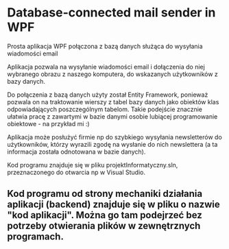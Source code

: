 # Database-connected mail sender in WPF
Prosta aplikacja WPF połączona z bazą danych służąca do wysyłania wiadomości email

Aplikacja pozwala na wysyłanie wiadomości email i dołączenia do niej wybranego obrazu z naszego komputera, do wskazanych użytkowników z bazy danych.

Do połączenia z bazą danych użyty został Entity Framework, ponieważ pozwala on na traktowanie wierszy z tabel bazy danych jako obiektów klas odpowiadających poszczególnym tabelom. Takie podejście znacznie ułatwia pracę z zawartymi w bazie danymi osobie lubiącej programowanie obiektowe - na przykład mi :)

Aplikacja może posłużyć firmie np do szybkiego wysyłania newsletterów do użytkowników, którzy wyrazili zgodę na wysłanie do nich newslettera (a ta informacja została odnotowana w bazie danych). 

Kod programu znajduje się w pliku projektInformatyczny.sln, przeznaczonego do otwarcia np w Visual Studio.

## Kod programu od strony mechaniki działania aplikacji (backend) znajduje się w pliku o nazwie "kod aplikacji". Można go tam podejrzeć bez potrzeby otwierania plików w zewnętrznych programach.  
